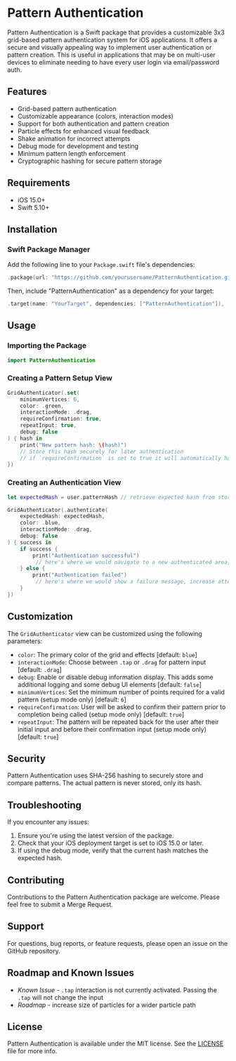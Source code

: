 # Pattern Authentication

Pattern Authentication is a Swift package that provides a customizable 3x3 grid-based pattern authentication system for iOS applications. It offers a secure and visually appealing way to implement user authentication or pattern creation. This is useful in applications that may be on multi-user devices to eliminate needing to have every user login via email/password auth.

[](https://github.com/user-attachments/assets/34d3c5b0-3a0f-4a1f-b5b0-207aae6a9ef5)


## Features

- Grid-based pattern authentication
- Customizable appearance (colors, interaction modes)
- Support for both authentication and pattern creation
- Particle effects for enhanced visual feedback
- Shake animation for incorrect attempts
- Debug mode for development and testing
- Minimum pattern length enforcement
- Cryptographic hashing for secure pattern storage

## Requirements

- iOS 15.0+
- Swift 5.10+

## Installation

### Swift Package Manager

Add the following line to your `Package.swift` file's dependencies:

```swift
.package(url: "https://github.com/yourusername/PatternAuthentication.git", from: "1.0.0")
```

Then, include "PatternAuthentication" as a dependency for your target:

```swift
.target(name: "YourTarget", dependencies: ["PatternAuthentication"]),
```

## Usage

### Importing the Package

```swift
import PatternAuthentication
```

### Creating a Pattern Setup View

```swift
GridAuthenticator(.set(
    minimumVertices: 6,
    color: .green,
    interactionMode: .drag,
    requireConfirmation: true,
    repeatInput: true,
    debug: false
) { hash in
    print("New pattern hash: \(hash)")
    // Store this hash securely for later authentication
    // if `requireConfirmation` is set to true it will automatically have the user confirm the pattern prior to calling completion
})
```

### Creating an Authentication View

```swift
let expectedHash = user.patternHash // retrieve expected hash from storage

GridAuthenticator(.authenticate(
    expectedHash: expectedHash,
    color: .blue,
    interactionMode: .drag,
    debug: false
) { success in
    if success {
        print("Authentication successful")
         // here's where we would navigate to a new authenticated area, show a success animation, etc
    } else {
        print("Authentication failed")
         // here's where we would show a failure message, increase attempt counts, etc
    }
})
```

## Customization

The `GridAuthenticator` view can be customized using the following parameters:

- `color`: The primary color of the grid and effects [default: `blue`]
- `interactionMode`: Choose between `.tap` or `.drag` for pattern input [default: `.drag`]
- `debug`: Enable or disable debug information display. This adds some additional logging and some debug UI elements [default: `false`]
- `minimumVertices`: Set the minimum number of points required for a valid pattern (setup mode only) [default: `6`]
- `requireConfirmation`: User will be asked to confirm their pattern prior to completion being called (setup mode only) [default: `true`]
- `repeatInput`: The pattern will be repeated back for the user after their initial input and before their confirmation input (setup mode only) [default: `true`]

## Security

Pattern Authentication uses SHA-256 hashing to securely store and compare patterns. The actual pattern is never stored, only its hash.

## Troubleshooting

If you encounter any issues:

1. Ensure you're using the latest version of the package.
2. Check that your iOS deployment target is set to iOS 15.0 or later.
3. If using the debug mode, verify that the current hash matches the expected hash.

## Contributing

Contributions to the Pattern Authentication package are welcome. Please feel free to submit a Merge Request.

## Support

For questions, bug reports, or feature requests, please open an issue on the GitHub repository.

## Roadmap and Known Issues

- *Known Issue* - `.tap` interaction is not currently activated. Passing the `.tap` will not change the input
- *Roadmap* - increase size of particles for a wider particle path

## License

Pattern Authentication is available under the MIT license. See the [LICENSE](LICENSE) file for more info.
